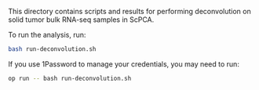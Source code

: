 This directory contains scripts and results for performing deconvolution on solid tumor bulk RNA-seq samples in ScPCA.

To run the analysis, run:

```sh
bash run-deconvolution.sh
```

If you use 1Password to manage your credentials, you may need to run:
```sh
op run -- bash run-deconvolution.sh
```
